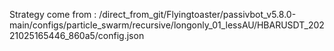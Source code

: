 Strategy come from : /direct_from_git/Flyingtoaster/passivbot_v5.8.0-main/configs/particle_swarm/recursive/longonly_01_lessAU/HBARUSDT_20221025165446_860a5/config.json